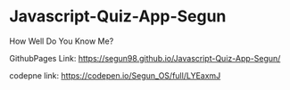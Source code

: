 # Javascript-Quiz-App-Segun
How Well Do You Know Me?

GithubPages Link: https://segun98.github.io/Javascript-Quiz-App-Segun/

codepne link: https://codepen.io/Segun_OS/full/LYEaxmJ
